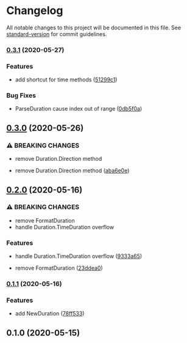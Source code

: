 # Changelog

All notable changes to this project will be documented in this file. See [standard-version](https://github.com/conventional-changelog/standard-version) for commit guidelines.

### [0.3.1](https://github.com/NateScarlet/iso8601/compare/v0.3.0...v0.3.1) (2020-05-27)


### Features

* add shortcut for time methods ([51299c1](https://github.com/NateScarlet/iso8601/commit/51299c1f5a6371603a0792c16b4fd81d6f129807))


### Bug Fixes

* ParseDuration cause index out of range ([0db5f0a](https://github.com/NateScarlet/iso8601/commit/0db5f0a13bf89e161b9139653304298c3709d2c1))

## [0.3.0](https://github.com/NateScarlet/iso8601/compare/v0.2.0...v0.3.0) (2020-05-26)


### ⚠ BREAKING CHANGES

* remove Duration.Direction method

* remove Duration.Direction method ([aba6e0e](https://github.com/NateScarlet/iso8601/commit/aba6e0e6c5e85df7a62e5099f7dded3ee830e83f))

## [0.2.0](https://github.com/NateScarlet/iso8601/compare/v0.1.1...v0.2.0) (2020-05-16)


### ⚠ BREAKING CHANGES

* remove FormatDuration
* handle Duration.TimeDuration overflow

### Features

* handle Duration.TimeDuration overflow ([9333a65](https://github.com/NateScarlet/iso8601/commit/9333a6583e50f005b20b143792fea5ecef868c93))


* remove FormatDuration ([23ddea0](https://github.com/NateScarlet/iso8601/commit/23ddea08d3c2a1d23d0fd9d5ae17c521f125687d))

### [0.1.1](https://github.com/NateScarlet/iso8601/compare/v0.1.0...v0.1.1) (2020-05-16)


### Features

* add NewDuration ([78ff533](https://github.com/NateScarlet/iso8601/commit/78ff5336c9ee574177b477a2e8d9dce13b8110d0))

## 0.1.0 (2020-05-15)

